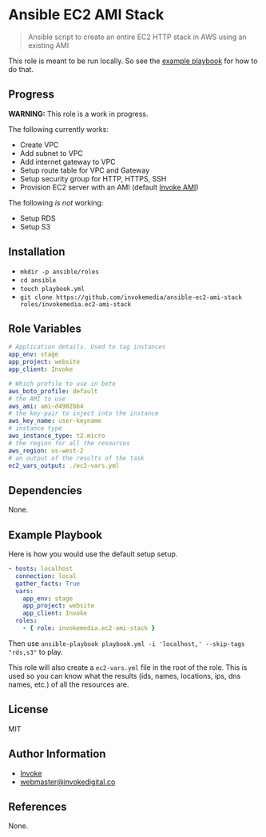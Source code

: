 Ansible EC2 AMI Stack
======================

> Ansible script to create an entire EC2 HTTP stack in AWS using an existing AMI

This role is meant to be run locally. So see the [example playbook](#example-playbook) for how to do that.

Progress
--------

**WARNING:** This role is a work in progress.

The following currently works:

* Create VPC
* Add subnet to VPC
* Add internet gateway to VPC
* Setup route table for VPC and Gateway
* Setup security group for HTTP, HTTPS, SSH
* Provision EC2 server with an AMI (default [Invoke AMI](https://github.com/invokemedia/settler-ami-provision))

The following _is not_ working:

* Setup RDS
* Setup S3

Installation
------------

* `mkdir -p ansible/roles`
* `cd ansible`
* `touch playbook.yml`
* `git clone https://github.com/invokemedia/ansible-ec2-ami-stack roles/invokemedia.ec2-ami-stack`

Role Variables
--------------

```yaml
# Application details. Used to tag instances
app_env: stage
app_project: website
app_client: Invoke

# Which profile to use in boto
aws_boto_profile: default
# the AMI to use
aws_ami: ami-d4902bb4
# the key-pair to inject into the instance
aws_key_name: user-keyname
# instance type
aws_instance_type: t2.micro
# the region for all the resources
aws_region: us-west-2
# an output of the results of the task
ec2_vars_output: ./ec2-vars.yml
```

Dependencies
------------

None.

Example Playbook
-------------------------

Here is how you would use the default setup setup.

```yaml
- hosts: localhost
  connection: local
  gather_facts: True
  vars:
    app_env: stage
    app_project: website
    app_client: Invoke
  roles:
    - { role: invokemedia.ec2-ami-stack }
```

Then use `ansible-playbook playbook.yml -i 'localhost,' --skip-tags "rds,s3"` to play.

This role will also create a `ec2-vars.yml` file in the root of the role. This is used so you can know what the results (ids, names, locations, ips, dns names, etc.) of all the resources are.

License
-------

MIT

Author Information
------------------

* [Invoke](http://www.invokedigital.co/)
* <webmaster@invokedigital.co>

References
----------

None.
